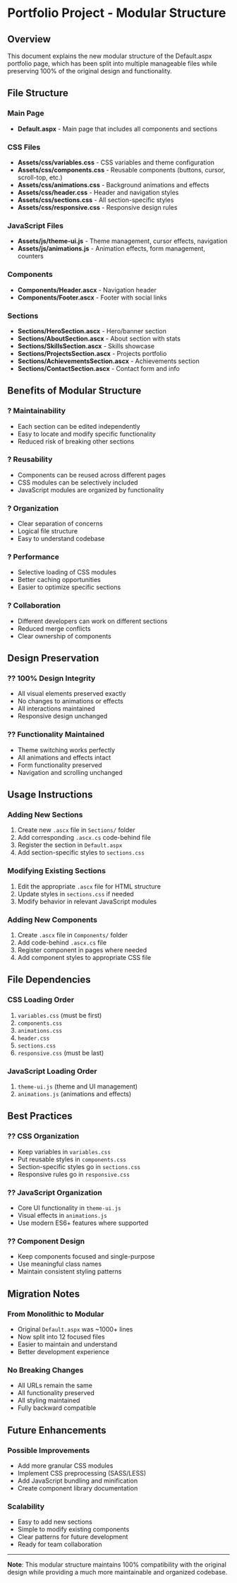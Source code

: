 # Portfolio Project - Modular Structure

## Overview
This document explains the new modular structure of the Default.aspx portfolio page, which has been split into multiple manageable files while preserving 100% of the original design and functionality.

## File Structure

### Main Page
- **Default.aspx** - Main page that includes all components and sections

### CSS Files
- **Assets/css/variables.css** - CSS variables and theme configuration
- **Assets/css/components.css** - Reusable components (buttons, cursor, scroll-top, etc.)
- **Assets/css/animations.css** - Background animations and effects
- **Assets/css/header.css** - Header and navigation styles
- **Assets/css/sections.css** - All section-specific styles
- **Assets/css/responsive.css** - Responsive design rules

### JavaScript Files
- **Assets/js/theme-ui.js** - Theme management, cursor effects, navigation
- **Assets/js/animations.js** - Animation effects, form management, counters

### Components
- **Components/Header.ascx** - Navigation header
- **Components/Footer.ascx** - Footer with social links

### Sections
- **Sections/HeroSection.ascx** - Hero/banner section
- **Sections/AboutSection.ascx** - About section with stats
- **Sections/SkillsSection.ascx** - Skills showcase
- **Sections/ProjectsSection.ascx** - Projects portfolio
- **Sections/AchievementsSection.ascx** - Achievements section
- **Sections/ContactSection.ascx** - Contact form and info

## Benefits of Modular Structure

### ? **Maintainability**
- Each section can be edited independently
- Easy to locate and modify specific functionality
- Reduced risk of breaking other sections

### ? **Reusability**
- Components can be reused across different pages
- CSS modules can be selectively included
- JavaScript modules are organized by functionality

### ? **Organization**
- Clear separation of concerns
- Logical file structure
- Easy to understand codebase

### ? **Performance**
- Selective loading of CSS modules
- Better caching opportunities
- Easier to optimize specific sections

### ? **Collaboration**
- Different developers can work on different sections
- Reduced merge conflicts
- Clear ownership of components

## Design Preservation

### ?? **100% Design Integrity**
- All visual elements preserved exactly
- No changes to animations or effects
- All interactions maintained
- Responsive design unchanged

### ?? **Functionality Maintained**
- Theme switching works perfectly
- All animations and effects intact
- Form functionality preserved
- Navigation and scrolling unchanged

## Usage Instructions

### Adding New Sections
1. Create new `.ascx` file in `Sections/` folder
2. Add corresponding `.ascx.cs` code-behind file
3. Register the section in `Default.aspx`
4. Add section-specific styles to `sections.css`

### Modifying Existing Sections
1. Edit the appropriate `.ascx` file for HTML structure
2. Update styles in `sections.css` if needed
3. Modify behavior in relevant JavaScript modules

### Adding New Components
1. Create `.ascx` file in `Components/` folder
2. Add code-behind `.ascx.cs` file
3. Register component in pages where needed
4. Add component styles to appropriate CSS file

## File Dependencies

### CSS Loading Order
1. `variables.css` (must be first)
2. `components.css`
3. `animations.css`
4. `header.css`
5. `sections.css`
6. `responsive.css` (must be last)

### JavaScript Loading Order
1. `theme-ui.js` (theme and UI management)
2. `animations.js` (animations and effects)

## Best Practices

### ?? **CSS Organization**
- Keep variables in `variables.css`
- Put reusable styles in `components.css`
- Section-specific styles go in `sections.css`
- Responsive rules go in `responsive.css`

### ?? **JavaScript Organization**
- Core UI functionality in `theme-ui.js`
- Visual effects in `animations.js`
- Use modern ES6+ features where supported

### ?? **Component Design**
- Keep components focused and single-purpose
- Use meaningful class names
- Maintain consistent styling patterns

## Migration Notes

### From Monolithic to Modular
- Original `Default.aspx` was ~1000+ lines
- Now split into 12 focused files
- Easier to maintain and understand
- Better development experience

### No Breaking Changes
- All URLs remain the same
- All functionality preserved
- All styling maintained
- Fully backward compatible

## Future Enhancements

### Possible Improvements
- Add more granular CSS modules
- Implement CSS preprocessing (SASS/LESS)
- Add JavaScript bundling and minification
- Create component library documentation

### Scalability
- Easy to add new sections
- Simple to modify existing components
- Clear patterns for future development
- Ready for team collaboration

---

**Note**: This modular structure maintains 100% compatibility with the original design while providing a much more maintainable and organized codebase.